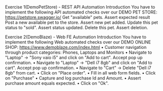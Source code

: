 Exercise 1(DemoPetStore) - REST API Automation 
Introduction
You have to implement the following API automated checks over our DEMO PET STORE: https://petstore.swagger.io/
		Get "available" pets. Assert expected result
		Post a new available pet to the store. Assert new pet added.
		Update this pet status to "sold". Assert status updated.
		Delete this pet. Assert deletion.




Exercise 2(DemoBlaze) - Web FE Automation
Introduction
You have to implement the following Web automated checks over our DEMO ONLINE
SHOP: https://www.demoblaze.com/index.html
	• Customer navigation through product categories: Phones, Laptops and Monitors
	• Navigate to "Laptop" → "Sony vaio i5" and click on "Add to cart". Accept pop up
	confirmation.
	• Navigate to "Laptop" → "Dell i7 8gb" and click on "Add to cart". Accept pop up
	confirmation.
	• Navigate to "Cart" → Delete "Dell i7 8gb" from cart.
	• Click on "Place order".
	• Fill in all web form fields.
	• Click on "Purchase"
	• Capture and log purchase Id and Amount.
	• Assert purchase amount equals expected.
	• Click on "Ok".
